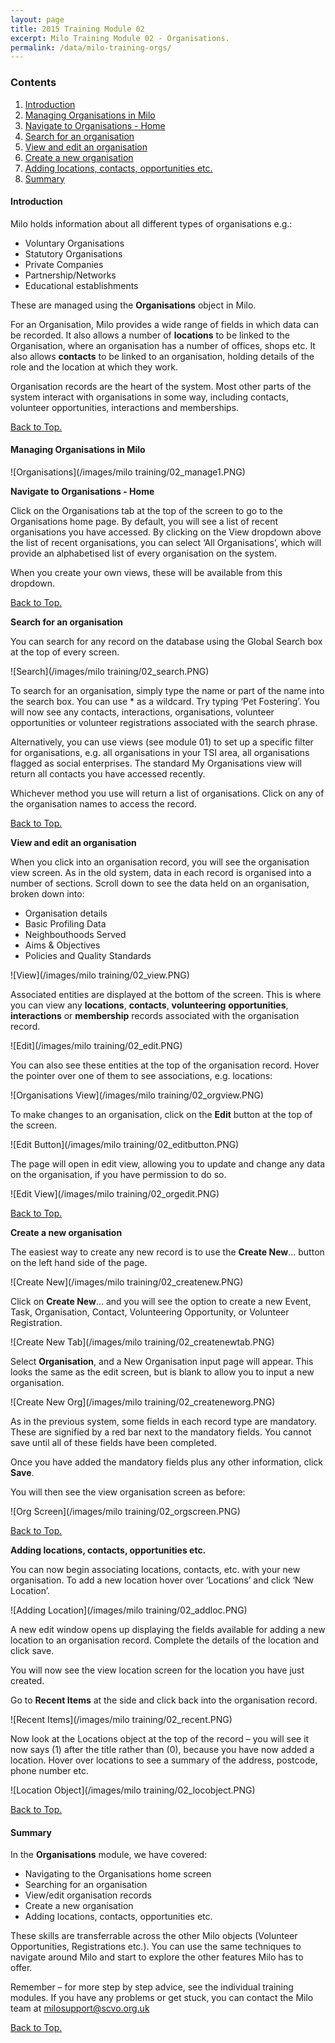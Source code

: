```yaml
---
layout: page
title: 2015 Training Module 02
excerpt: Milo Training Module 02 - Organisations.
permalink: /data/milo-training-orgs/
---
```



### Contents <a name="top"></a>

1. <a href="#intro">Introduction</a>
2. <a href="#orgmilo">Managing Organisations in Milo</a>
3. <a href="#nav">Navigate to Organisations - Home</a>
4. <a href="#search">Search for an organisation</a>
5. <a href="#viewedit">View and edit an organisation</a>
6. <a href="#new">Create a new organisation</a>
7. <a href="#adding">Adding locations, contacts, opportunities etc.</a>
8. <a href="#sum">Summary</a>



#### Introduction <a name="intro"></a>

Milo holds information about all different types of organisations e.g.:

* Voluntary Organisations
* Statutory Organisations
* Private Companies
* Partnership/Networks
* Educational establishments

These are managed using the **Organisations** object in Milo.

For an Organisation, Milo provides a wide range of fields in which data can be recorded. It also allows a number of **locations** to be linked to the Organisation, where an organisation has a number of offices, shops etc. It also allows **contacts** to be linked to an organisation, holding details of the role and the location at which they work.

Organisation records are the heart of the system. Most other parts of the system interact with organisations in some way, including contacts, volunteer opportunities, interactions and memberships.


 <a href="#top">Back to Top.</a>

#### Managing Organisations in Milo <a name="orgmilo"></a>

![Organisations](/images/milo training/02_manage1.PNG)

**Navigate to Organisations - Home** <a name="nav"></a>

Click on the Organisations tab at the top of the screen to go to the Organisations home page. By default, you will see a list of recent organisations you have accessed. By clicking on the View dropdown above the list of recent organisations, you can select ‘All Organisations’, which will provide an alphabetised list of every organisation on the system.

When you create your own views, these will be available from this dropdown.


<a href="#top">Back to Top.</a>

**Search for an organisation** <a name="search"></a>

You can search for any record on the database using the Global Search box at the top of every screen.

![Search](/images/milo training/02_search.PNG)

To search for an organisation, simply type the name or part of the name into the search box. You can use * as a wildcard. Try typing ‘Pet Fostering’. You will now see any contacts, interactions, organisations, volunteer opportunities or volunteer registrations associated with the search phrase.

Alternatively, you can use views (see module 01) to set up a specific filter for organisations, e.g. all organisations in your TSI area, all organisations flagged as social enterprises. The standard My Organisations view will return all contacts you have accessed recently.

Whichever method you use will return a list of organisations. Click on any of the organisation names to access the record.


<a href="#top">Back to Top.</a>

**View and edit an organisation** <a name="viewedit"></a>

When you click into an organisation record, you will see the organisation view screen. As in the old system, data in each record is organised into a number of sections. Scroll down to see the data held on an organisation, broken down into:

* Organisation details
* Basic Profiling Data
* Neighbouthoods Served
* Aims & Objectives
* Policies and Quality Standards

![View](/images/milo training/02_view.PNG)

Associated entities are displayed at the bottom of the screen. This is where you can view any **locations**, **contacts**, **volunteering** **opportunities**, **interactions** or **membership** records associated with the organisation record.

![Edit](/images/milo training/02_edit.PNG)

You can also see these entities at the top of the organisation record. Hover the pointer over one of them to see associations, e.g. locations:

![Organisations View](/images/milo training/02_orgview.PNG)

To make changes to an organisation, click on the **Edit** button at the top of the screen.

![Edit Button](/images/milo training/02_editbutton.PNG)

The page will open in edit view, allowing you to update and change any data on the organisation, if you have permission to do so.

![Edit View](/images/milo training/02_orgedit.PNG)


<a href="#top">Back to Top.</a>

**Create a new organisation** <a name="new"></a>

The easiest way to create any new record is to use the **Create New**… button on the left hand side of the page.

![Create New](/images/milo training/02_createnew.PNG)

Click on **Create New**… and you will see the option to create a new Event, Task, Organisation, Contact, Volunteering Opportunity, or Volunteer Registration.

![Create New Tab](/images/milo training/02_createnewtab.PNG)

Select **Organisation**, and a New Organisation input page will appear. This looks the same as the edit screen, but is blank to allow you to input a new organisation.

![Create New Org](/images/milo training/02_createneworg.PNG)

As in the previous system, some fields in each record type are mandatory. These are signified by a red bar next to the mandatory fields. You cannot save until all of these fields have been completed.

Once you have added the mandatory fields plus any other information, click **Save**.

You will then see the view organisation screen as before:

![Org Screen](/images/milo training/02_orgscreen.PNG)


<a href="#top">Back to Top.</a>

**Adding locations, contacts, opportunities etc.** <a name="adding"></a>

You can now begin associating locations, contacts, etc. with your new organisation. To add a new location hover over ‘Locations’ and click ‘New Location’.

![Adding Location](/images/milo training/02_addloc.PNG)

A new edit window opens up displaying the fields available for adding a new location to an organisation record. Complete the details of the location and click save.

You will now see the view location screen for the location you have just created.

Go to **Recent Items** at the side and click back into the organisation record.

![Recent Items](/images/milo training/02_recent.PNG)

Now look at the Locations object at the top of the record – you will see it now says (1) after the title rather than (0), because you have now added a location. Hover over locations to see a summary of the address, postcode, phone number etc.

![Location Object](/images/milo training/02_locobject.PNG)


<a href="#top">Back to Top.</a>

#### Summary <a name="sum"></a>

In the **Organisations** module, we have covered:

* Navigating to the Organisations home screen
* Searching for an organisation
* View/edit organisation records
* Create a new organisation
* Adding locations, contacts, opportunities etc.

These skills are transferrable across the other Milo objects (Volunteer Opportunities, Registrations etc.). You can use the same techniques to navigate around Milo and start to explore the other features Milo has to offer.

Remember – for more step by step advice, see the individual training modules. If you have any problems or get stuck, you can contact the Milo team at [milosupport@scvo.org.uk](mailto:milosupport@scvo.org.uk)

<a href="#top">Back to Top.</a>

